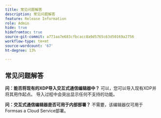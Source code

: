 ```yaml
---
title: 常见问题解答
description: 常见问题解答
feature: Release Information
role: Admin
hide: true
hidefromtoc: true
source-git-commit: a771aa7e683cfbcacc8a9d5765c63d50169a2756
workflow-type: tm+mt
source-wordcount: '67'
ht-degree: 13%

---
```



## 常见问题解答

**问：能否将现有的XDP导入交互式通信编辑器中？**
可以，您可以导入现有XDP并将其用作起点。 导入过程中会突出显示任何不支持的功能。

**问：交互式通信编辑器是否可用于内部部署？**
不需要，该编辑器仅可用于Formsas a Cloud Service部署。

